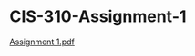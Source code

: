 # CIS-310-Assignment-1
[Assignment 1.pdf](https://github.com/user-attachments/files/18680778/Assignment.1.pdf)
